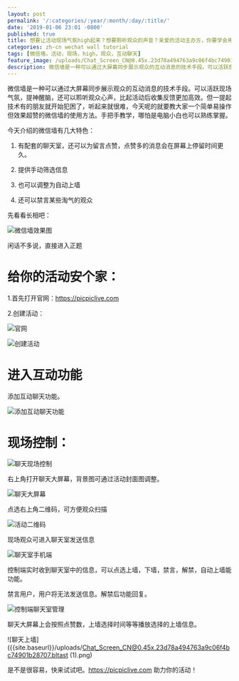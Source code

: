 ```yaml
---
layout: post
permalink: '/:categories/:year/:month/:day/:title/'
date: '2019-01-06 23:01 -0800'
published: true
title: 想要让活动现场气氛high起来？想要聆听观众的声音？亲爱的活动主办方，你要学会用微信墙了
categories: zh-cn wechat wall tutorial
tags: [微信墙，活动，现场，high，观众，互动聊天]
feature_image: /uploads/Chat_Screen_CN@0.45x.23d78a494763a9c06f4bc74901b28707.bltast.png
description: 微信墙是一种可以通过大屏幕同步展示观众的互动消息的技术手段。可以活跃现场气氛，提神醒脑，还可以聆听观众心声，比起活动后收集反馈更加高效。今天呢的就要教大家一个简单易操作但效果超赞的微信墙的使用方法。手把手教学，哪怕是电脑小白也可以熟练掌握。
---
```


微信墙是一种可以通过大屏幕同步展示观众的互动消息的技术手段。可以活跃现场气氛，提神醒脑，还可以聆听观众心声，比起活动后收集反馈更加高效。但一提起技术有的朋友就开始犯困了，听起来就很难，今天呢的就要教大家一个简单易操作但效果超赞的微信墙的使用方法。手把手教学，哪怕是电脑小白也可以熟练掌握。


今天介绍的微信墙有几大特色：


1. 有配套的聊天室，还可以为留言点赞，点赞多的消息会在屏幕上停留时间更久。

2. 提供手动筛选信息

3. 也可以调整为自动上墙

4. 还可以禁言某些淘气的观众


先看看长相吧：


![微信墙效果图]({{site.baseurl}}/uploads/Chat_Screen_CN@0.45x.23d78a494763a9c06f4bc74901b28707.bltast.png)


闲话不多说，直接进入正题
# 给你的活动安个家：


1.首先打开官网：https://picpiclive.com

2.创建活动：


![官网]({{site.baseurl}}/uploads/img_5612-1.png)

![创建活动]({{site.baseurl}}/uploads/14320741-96799ce82a28f465-1.png)


# 进入互动功能


添加互动聊天功能。


![添加互动聊天功能]({{site.baseurl}}/uploads/screenshot-picpiclive.com-2019.01.06-15-45-49.png)


# 现场控制：

![聊天现场控制]({{site.baseurl}}/uploads/screenshot-picpiclive.com-2019.01.06-15-48-03.png)


右上角打开聊天大屏幕，背景图可通过活动封面图调整。

![聊天大屏幕]({{site.baseurl}}/uploads/screenshot-picpiclive.com-2019.01.06-16-08-43.png)


点选右上角二维码，可方便观众扫描

![活动二维码]({{site.baseurl}}/uploads/download-27.png)


现场观众可进入聊天室发送信息

![聊天室手机端]({{site.baseurl}}/uploads/Chat_Client_CN@0.5x.3dca53332972c2517cdf3a67f3ae9820.bltast.png)


控制端实时收到聊天室中的信息，可以点选上墙，下墙，禁言，解禁，自动上墙能功能。


禁言用户，用户将无法发送信息。解禁后功能回复。

![控制端聊天室管理]({{site.baseurl}}/uploads/Manage_Live_CN@0.5x.7f8c4b861ed95f7f155bbed735ee40f1.bltast.png)


聊天大屏幕上会按照点赞数，上墙选择时间等等播放选择的上墙信息。

![聊天上墙]({{site.baseurl}}/uploads/Chat_Screen_CN@0.45x.23d78a494763a9c06f4bc74901b28707.bltast (1).png)


是不是很容易，快来试试吧。https://picpiclive.com 助力你的活动！
